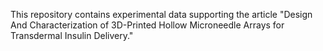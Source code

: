 This repository contains experimental data supporting the article "Design And Characterization of 3D-Printed Hollow Microneedle Arrays for Transdermal Insulin Delivery."
